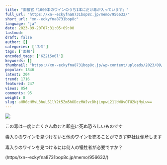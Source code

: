 ```yaml
---
title: "面接官「1000本のワインのうち1本にだけ毒が入っています」"
full_url: "https://xn--eckyfna8731bop8c.jp/memo/956632/"
short_url: "xn--eckyfna8731bop8c"
language: "ja"
date: 2023-09-20T07:31:05+09:00
lastmod: 
draft: false
author: []
categories: ['ネタ']
tags: ['面接']
encoded_tags: ['6Z2i5o6l']
keywords: []
thumbnail: "https://xn--eckyfna8731bop8c.jp/wp-content/uploads/2023/09/4599f7f3.jpg"
popular: 1846
latest: 204
trend: 1716
featured: 247
views: 854
comments: 95
weight: 8
slug: aHR0cHMvL3huLS1lY2t5Zm5hODczMWJvcDhjLmpwL21lbW8vOTU2NjMyLw==
---
```


![](https://xn--eckyfna8731bop8c.jp/wp-content/uploads/2023/09/4599f7f3.jpg)

<span><p>この毒は一度にたくさん飲むと即座に死ぬ恐ろしいものです</p><p> 毒入りのワインを見つけないと他のワインを売ることができず弊社は倒産します</p><p> 毒入りのワインを見つけるには何人の犠牲者が必要ですか？ </p></span>

(https//xn--eckyfna8731bop8c.jp/memo/956632/)
